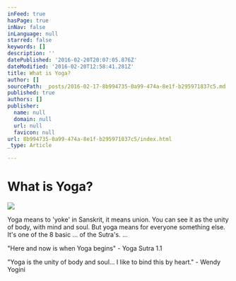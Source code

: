 ```yaml
---
inFeed: true
hasPage: true
inNav: false
inLanguage: null
starred: false
keywords: []
description: ''
datePublished: '2016-02-20T20:07:05.876Z'
dateModified: '2016-02-20T12:58:41.281Z'
title: What is Yoga?
author: []
sourcePath: _posts/2016-02-17-8b994735-0a99-474a-8e1f-b295971837c5.md
published: true
authors: []
publisher:
  name: null
  domain: null
  url: null
  favicon: null
url: 8b994735-0a99-474a-8e1f-b295971837c5/index.html
_type: Article

---
```

# What is Yoga?
![](https://s3-us-west-2.amazonaws.com/the-grid-img/p/440d4cf0975d2987f06d4be1404191ab439718af.jpg)

Yoga means to 'yoke' in Sanskrit, it means union. You can see it as the unity of body, with mind and soul. But yoga means for everyone something else. It's one of the 8 basic ... of the Sutra's. ...

"Here and now is when Yoga begins" - Yoga Sutra 1.1

"Yoga is the unity of body and soul... I like to bind this by heart." - Wendy Yogini